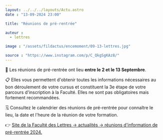 ```yaml
---
layout: ../../../layouts/Actu.astro
date : "13-09-2024 23:00"

title: "Réunions de pré-rentrée"

auteur :
  - lettres

image : "/assets/fildactus/encemoment/09-13-lettres.jpg"

source : "https://www.instagram.com/p/C_QkgSgKAz8/"
---
```


📌 Les réunions de pré-rentrée ont lieu __entre le 2 et le 13 Septembre__.

📋 Elles vous permettent d'obtenir toutes les informations nécessaires au bon déroulement de votre cursus et constituent la 3e étape de votre parcours d'inscription à la Faculté. Elles ne sont pas obligatoires mais fortement recommandées.

🗓️ Consultez le calendrier des réunions de pré-rentrée pour connaître le lieu, la date et l'heure de la réunion de votre formation.

👉 [Site de la Faculté des Lettres -> actualités -> réunions d'information de pré-rentrée 2024.](https://lettres.sorbonne-universite.fr/actualites/reunions-dinformation-de-pre-rentree-2024)
